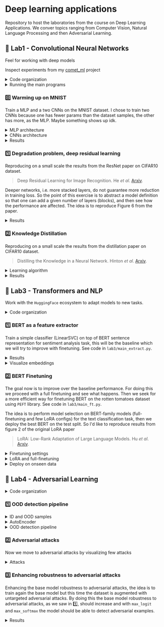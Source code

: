 # Deep learning applications

Repository to host the laboratories from the course on Deep Learning Applications. We conver topics ranging from Computer Vision, Natural Language Processing and then Adversarial Learning.


## :test_tube: Lab1 - Convolutional Neural Networks

Feel for working with deep models

Inspect experiments from my [comet_ml](https://www.comet.com/david-inf/deep-learning-applications) project

<details>
<summary>Code organization</summary>

```bash
pip install -r lab1.txt
```

- `ckpts/` folder that will be automatically created for storing model checkpoints, this uses `torch.save()`
- `configs/` folder that will be automatically created for storing `yaml` configurations files for each experiment
  - `generate_configs.py` automatically generate a configuration file from a given params dict
  - Each model configuration will be stored in `configs/model/`
- `models/` module with MLPs (`mlp.py`) and CNNs (`cnn.py` `resnet.py` `wideresnet.py`) definitions
- `plots/` for results
- `utils/` module with utilities (`misc.py` and `train.py`)
- `cmd_args.py` arguments for main programs
- `mydata.py` wrappers for MNIST and CIFAR10 datasets, augmentations are available too
- `train.py` `distill.py` training utilities for standard training and knowledge distillation training
- Main programs:
  - `main_train.py` main script for training a single model, see `python lab1/main_train.py --help`
  - `main_distill.py` main script for distilling knowledge, see `python lab1/main_distill.py --help`

</details>

<details>
<summary>Running the main programs</summary>

Before running check always if the configuration file is correct (as for the device).

```bash
python lab1/main_train.py --config lab1/configs/CNN/MediumCNN.yaml --view
```

```bash
python lab1/main_train.py --config lab1/configs/CNN/MediumCNN.yaml
```

```bash
001: 100%|█████████████████████████| 391/391 [00:30<00:00, 12.92batch/s, train_acc=0.342, train_loss=1.73, val_acc=0.379, val_loss=1.78]
002: 100%|█████████████████████████| 391/391 [00:37<00:00, 10.32batch/s, train_acc=0.5, train_loss=1.37, val_acc=0.535, val_loss=1.28]
003: 100%|█████████████████████████| 391/391 [00:39<00:00,  9.91batch/s, train_acc=0.586, train_loss=1.15, val_acc=0.597, val_loss=1.16]
```

```bash
python lab1/main_distil.py --config lab1/configs/Distil/DistilCNN_RN32.yaml
```

```bash
001: 100%|████████████████████████| 391/391 [00:13<00:00, 28.11batch/s, train_acc=0.326, train_loss=2.32, val_acc=0.413, val_loss=1.62]
002: 100%|████████████████████████| 391/391 [00:12<00:00, 31.35batch/s, train_acc=0.472, train_loss=1.74, val_acc=0.497, val_loss=1.49]
003: 100%|████████████████████████| 391/391 [00:12<00:00, 31.09batch/s, train_acc=0.537, train_loss=1.48, val_acc=0.55, val_loss=1.27]
```

</details>


### :zero: Warming up on MNIST

Train a MLP and a two CNNs on the MNIST dataset. I chose to train two CNNs because one has fewer params than the dataset samples, the other has more, as the MLP. Maybe something shows up idk.

<details>
<summary>MLP architecture</summary>

The simplest version in which you give as argument a list with hidden unit sizes `layer_sizes=[512, 512, 512]` like in this example. On top of this another linear layer that ends with the number of classes.

```python
layers = []
layers.append(nn.Linear(input_size, layer_sizes[0]))
layers.append(nn.ReLU(inplace=True))
for i in range(len(layer_sizes) - 1):
    layers.append(nn.Linear(layer_sizes[i], layer_sizes[i + 1]))
    layers.append(nn.ReLU(inplace=True))
self.mlp = nn.Sequential(*layers)

self.classifier = nn.Linear(layer_sizes[-1], num_classes)
```

- `python lab1/main_train.py --config lab1/configs/MLP/MLP_mnist.yaml --view`

</details>

<details>
<summary>CNNs architecture</summary>

This architecture follows the concept of the ResNet in which we have "macro-layers" each one with a variable number of blocks.

- `input_adapter`: conv + batchnorm + relu that exits with `num_filters`
- `blocks`: fixed number of layers with variable `BasicBlock` blocks
  - Each `BasicBlock` contains two modules of conv + batchnorm + relu
  - Each layer contains $n$ `BasicBlock`, in the default version $n=1$ (this is specified via the `num_blocks` argument)
  - Optional skip connection in each block by setting `skip=True` (for residual learning comparison)
- `avgpool`: ends with a `(num_filters*2) x 1 x 1` feature map
- `classifier`: classification head

Here we use 2 macro-layers, resulting in `2*2*n+2` total layers.

- `python lab1/main_train.py --config lab1/configs/CNN/CNN1.yaml --view` where `num_blocks=2` and `num_filters=32`
- `python lab1/main_train.py --config lab1/configs/CNN/CNN2.yaml --view` where `num_blocks=2` and `num_filters=64`

</details>

<details>
<summary>Results</summary>

Model  | #params
------ | -----
`MLP`  | 0.93M
`CNN1` | 0.17M
`CNN2` | 0.68M

<p align="middle">
  <img src="lab1/plots/mnist_warmup.svg" alt="Warming up on MNIST" width="60%">
</p>

</details>


### :one: Degradation problem, deep residual learning

Reproducing on a small scale the results from the ResNet paper on CIFAR10 dataset.

> Deep Residual Learning for Image Recognition. He *et al*. [Arxiv](https://arxiv.org/abs/1512.03385).

Deeper networks, i.e. more stacked layers, do not guarantee more reduction in training loss. So the point of this exercise is to abstract a model definition so that one can add a given number of layers (blocks), and then see how the performance are affected. The idea is to reproduce Figure 6 from the paper.

<details>
<summary>Results</summary>

| Model           | `num_blocks` | `num_filters` | #params | Layers | val_acc |
| --------------- | ------------ | ------------- | ------- | ------ | ------- |
| `SmallCNN`      | 1            | 16            | 0.02M   | 6      | 0.7091  |
| `SmallCNNskip`  | 1            | 16            | 0.02M   | 6      | 0.6891  |
| `MediumCNN`     | 5            | 16            | 0.11M   | 22     | 0.7418  |
| `MediumCNNskip` | 5            | 16            | 0.11M   | 22     | 0.7975  |
| `LargeCNN`      | 7            | 16            | 0.16M   | 30     | 0.6916  |
| `LargeCNNskip`  | 7            | 16            | 0.16M   | 30     | 0.8034  |

<p align="middle">
  <img src="lab1/plots/deg_prob.svg" alt="learning" width="60%">
</p>

When adding further layers we see that "adding more layers reduces loss" holds no more. Skip connections, residual learning, solve the problem. Validation accuracy provides evidence as well, i.e. skip connections solve the degradation problem.

</details>


### :two: Knowledge Distillation

Reproducing on a small scale the results from the distillation paper on CIFAR10 dataset.

> Distilling the Knowledge in a Neural Network. Hinton *et al*. [Arxiv](https://arxiv.org/abs/1503.02531).

<details>
<summary>Learning algorithm</summary>

For a given $x$ the frozen teacher and the trainable students both produce logits, the idea is to align the
student's output with the teacher's one.

Loss:
- Soft targets loss $\mathcal{L}_1$: `KLDivLoss(log_target=True, reduction="batchmean")(soft_prob, soft_targets)`
- Hard targets loss $\mathcal{L}_2$: `CrossEntropyLoss()(student_logits, labels)`
- Final loss: $\mathcal{L}=w_1\mathcal{L}_1+w_2\mathcal{L}_2$ with $w_1\gg w_2$ which important to ensure that the knowledge distillation training outperforms that standard training

As the teacher model we use the actual `ResNet` architecture with 3 blocks of `BasicBlock` blocks resulting in
$3n+2$ total layers. Also the same algorithm is applied to the `WideResNet` model (same architecture with pre-activation `BasicBlock`).

- `python lab1/main_train.py --config lab1/configs/ResNet/ResNet32.yaml --view`
- `python lab1/main_train.py --config lab1/configs/WideResNet/WideResNet14-2.yaml --view`

</details>

<details>
<summary>Results</summary>

We define another CNN, named BaseCNN, with skip connections and to have more #params than dataset samples. Here we'd like to compare BaseCNN with standard training and knowledge distillation training. We compare also the two teachers (also warly stopping was applied).

| Name                 | `num_blocks` | `num_filters` | `widen_factor` | #params | Layers | val_acc |
| -------------------- | ------------ | ------------- | -------------- | ------- | ------ | ------- |
| `ResNet32`           | 5            | 16            | 1              | 0.47M   | 32     | 0.8420  |
| `WideResNet14-2`     | 2            | 16            | 2              | 0.69M   | 14     | 0.8500  |
| `BaseCNN`            | 1            | 32            | 1              | 0.08M   | 6      | 0.7690  |
| `DistilCNN_RN32`     | 1            | 32            | 1              | 0.08M   | 6      | 0.7116  |
| `DistilCNN_WRN14-2`  | 1            | 32            | 1              | 0.08M   | 6      | 0.8007  |

<p align="middle">
  <img src="lab1/plots/rn_wrn.svg" alt="WRN vs RN", width="45%">
  &nbsp;
  <img src="lab1/plots/distil.svg" alt="learning" width="45%">
</p>

The distilled model is able to achieve a higher train accuracy earlier. Mostly similar performance on the validation set, however the distilled model stays on top of the base one. The small model trained with distillation has better performance than the same trained in the classical way! And WideResNet outperforms ResNet on both comparisons.

</details>



## :test_tube: Lab3 - Transformers and NLP

Work with the `HuggingFace` ecosystem to adapt models to new tasks.

<details>
<summary>Code organization</summary>

```bash
python install -r lab3.txt
```

- `ckpts/` model checkpoints using `.save_pretrained()` method
- `configs/` configuration files automatically generated using `generate_configs.py` program
- `models/` wrappers for BERT-family models
- `results/` plotted stuffs
- `utils/` module with various utilities inside `misc.py` and `train.py`
- `cmd_args.py` main programs' arguments
- `load_and_eval.py` load the validation or testsplits  and perform inference with a given model checkpoint (you must train first)
- `main_extract.py` main program for obtaining baseline results with a given pretrained extractor, i.e. a BERT-family model from the local `models` module
- `main_ft.py` core of this lab that is the main program for finetuning a pretrained BERT-family model given a configuration file
- `mydata.py` utilities for preprocessing and loading the `rotten_tomatoes` dataset from HuggingFace
- `train.py` train loop

Try `python lab3/main_extract.py --help` and `python lab3/main_ft.py --help`. You'll see that for `main_ft.py` there's the `--view` argument available, that allows to inspect a model given its configuration file via the `--config` argument.

</details>


### :one: BERT as a feature extractor

Train a simple classifier (LinearSVC) on top of BERT sentence representation for sentiment analysis task, this will be the baseline which we will try to improve with finetuning. See code in `lab3/main_extract.py`.


<details>
<summary>Results</summary>

We use the rotten tomatoes dataset with train-val-test splits, hence we use the BERT-family models as feature extractors, then we train a LinearSVC classifier on top of the representation. We compare DistilBERT (`[CLS]` token and mean pooling) and SentenceBERT (two models) extractors.

```bash
chmod +x ./lab3/baseline.sh
./lab3/baseline.sh
```

The `--extract` argument is needed for saving the features locally, this makes possible to train different classifiers on top of those features.

| Extractor for LinearSVC                   | size  | `train_acc` | `val_acc` |
| ----------------------------------------  | ----- | ----------- | --------- |
| `distilbert-base-uncased` (`[CLS]` token) | 67M   | 0.849       | 0.822     |
| `distilbert-base-uncased` (mean pooling)  | 67M   | 0.846       | 0.810     |
| `sentence-transformers/all-MiniLM-L6-v2`  | 22.7M | 0.791       | 0.767     |
| `sentence-transformers/all-mpnet-base-v2` | 109M  | 0.879       | 0.855     |

Being SBERT more suitable than DistilBERT for producing sentence embeddings, as we expected the classifier on top of SBERT has better performance.

</details>


<details>
<summary>Visualize embeddings</summary>

Here we load the features extracted before and visualize them in a 2D space using the UMAP method, see `view_embeds()` function from `lab3/main_extract.py`.-

```bash
python lab3/main_extract.py --extractor distilbert --method cls  --view
python lab3/main_extract.py --extractor sbert --method mpnet --view
```

<p align="middle">
  <img src="lab3/results/distilbert_embeds.svg" alt="Pretrained DistilBERT embeddings" width="45%">
  &nbsp;
  <img src="lab3/results/sbert_embeds.svg" alt="Best pretrained SentenceBERT embeddings" width="45%">
</p>

Here we see the expressive power of SBERT against DistilBERT :)

</details>


### :two: BERT Finetuning

The goal now is to improve over the baseline performance. For doing this we proceed with a full finetuning and see what happens. Then we seek for a more efficient way for finetuning BERT on the rotten tomatoes dataset using `PEFT` library. See code in `lab3/main_ft.py`.

The idea is to perform model selection on BERT-family models (full-finetuning and few LoRA configs) for the text classification task, then we deploy the best BERT on the test split. So I'd like to reproduce results from figure 2 of the original LoRA paper

> LoRA: Low-Rank Adaptation of Large Language Models. Hu *et al*. [Arxiv](https://arxiv.org/abs/2106.09685).

<details>
<summary>Finetuning settings</summary>

So we compare the full-finetuning and few LoRA configurations, for defining these configurations we use the following matrix, since the two questions are (i) do we need to update all the parameters? (ii) how expressive should the updates be?

| params/rank | 8            | 16            |
| ----------- | ------------ | ------------- |
| **q**       | `lora_q8`    | `lora_q16`    |
| **qv**      | `lora_qv8`   | `lora_qv16`   |
| **qkvo**    | `lora_qkvo8` | `lora_qkvo16` |

```bash
chmod +x ./lab3/finetuning.sh
./lab3/finetuning.sh
```

| Model                    | #params (log10) | val_acc |
| ------------------------ | --------------- | ------- |
| `distilbert_full`        | 7.83            | 0.860   |
| `distilbert_lora_q8`     | 5.82            | 0.853   |
| `distilbert_lora_q16`    | 5.87            | 0.853   |
| `distilbert_lora_qv8`    | 5.87            | 0.839   |
| `distilbert_lora_qv16`   | 5.95            | 0.845   |
| `distilbert_lora_qkvo8`  | 5.95            | 0.848   |
| `distilbert_lora_qkvo16` | 6.07            | 0.850   |

Being the full-finetuning not that much expensive to train, this will be the final model to deploy on unseen data.

</details>


<details>
<summary>LoRA and full-finetuning</summary>

Efficient way for finetuning BERT on rotten tomatoes dataset using `PEFT` library

<p align="middle">
  <img src="lab3/results/lora.svg" alt="LoRA against full-finetuning" width="50%">
</p>

</details>


<details>
<summary>Deploy on onseen data</summary>

Obviously the full-finetuned DistilBERT has the better performance, and since the finetuning isn't that much expensive yet, `distilbert_full` will be deployed on unseed data from rotten tomatoes dataset, i.e. the test split.

```bash
python lab3/load_and_eval.py --split test --config lab3/configs/distilbert_full.yaml
```

This results in an accuracy value of `0.841`.

</details>


## :test_tube: Lab4 - Adversarial Learning

<details>
<summary>Code organization</summary>

```bash
pip install -r lab1.txt
```

Inside the `lab4/` folder there are the following programs

- `ckpts/`
- `models/` with `autoencoder.py`
- `plots/`
  - Results from OOD detection on CIFAR100 subsets (aquatic mammals and people) and FakeData
- `utils/` various utilities
- `main_detection.py` main program for launching the OOD detection pipeline on the given dataset from `lab4/mydata.py`
- `mydata.py` various datasets for OOD detection
- `train.py` main program for training the AutoEncoder on CIFAR10 dataset

</details>


### :one: OOD detection pipeline

<details>
<summary>ID and OOD samples</summary>

We choose as in-distribution (ID) dataset CIFAR10 (10000 samples from test split), and few out-of-distribution (OOD) datasets
- **aquatic mammals** subset from CIFAR100 (2500 samples from train split) `python lab4/mydata --ood aquatic`
- **people** subset from CIFAR100 `python lab4/mydata --ood people`
- **noise** generate from FakeData dataset `python lab4/mydata --ood noise`

<table>
  <caption>CIFAR10, CIFAR100 (aquatic mammals), CIFAR100 (people), and FakeData
  <tr>
    <td><img src="lab4/plots/id_imgs.png" alt="ID samples" width="100%"></td>
    <td><img src="lab4/plots/aquatic/ood_imgs.png" alt="OOD samples" width="100%"></td>
    <td><img src="lab4/plots/people/ood_imgs.png" alt="OOD samples" width="100%"></td>
    <td><img src="lab4/plots/noise/ood_imgs.png" alt="OOD samples" width="100%"></td>
  </tr>
</table>

</details>

<details>
<summary>AutoEncoder</summary>

Train the AE using `python lab4/train.py --config lab4/ckpts/autoencoder.yaml`. This autoencoder is trained to reconstruct ID samples, so when passing an OOD sample, the MSE computes like a distance from its ID version, hence higher the MSE, higher the chance of being OOD - this will be the metric for detecting OOD samples.

The AE outputs with a sigmoid, so images needs to be in [0,1] already, as done in the lab1 exercises.

</details>

<details>
<summary>OOD detection pipeline</summary>

OOD detection pipeline for all the OOD datasets chosen, see `python lab4/main_detection.py --help`, plot data with `python lab4/mydata.py`. Do this by changing the code in `lab4/mydata.py` default: FakeData since is the only one dataset in which the AutoEncoder seems to work well. I would say that the method doesn't work on the two CIFAR100 subsets since CIFAR10 is a subset as well, and the distribution might be the same regardless of being different classes.

```bash
chmod +x ./lab4/detection_pipeline.sh
./lab4/detection_pipeline.sh
```

<table>
  <caption>Performance on CIAFR100 aquatic mammals subset</caption>
  <tr>
    <td><img src="lab4/plots/aquatic/scores_max_logit_CNN.svg" alt="Scores from CNN using max_logit", width="100%"></td>
    <td><img src="lab4/plots/aquatic/scores_max_softmax_CNN.svg" alt="Scores from CNN using max_softmax", width="100%"></td>
    <td><img src="lab4/plots/aquatic/scores_mse_AutoEncoder.svg" alt="Scores from CNN using max_logit", width="100%"></td>
  </tr>
  <tr>
    <td><img src="lab4/plots/aquatic/roc_pr_max_logit_CNN.svg" alt="ROC and PR curves", width="100%"></td>
    <td><img src="lab4/plots/aquatic/roc_pr_max_softmax_CNN.svg" alt="ROC and PR curves", width="100%"></td>
    <td><img src="lab4/plots/aquatic/roc_pr_mse_AutoEncoder.svg" alt="ROC and PR curves", width="100%"></td>
  </tr>
</table>

<table>
  <caption>Performance on CIFAR100 people subset</caption>
  <tr>
    <td><img src="lab4/plots/people/scores_max_logit_CNN.svg" alt="Scores from CNN using max_logit", width="100%"></td>
    <td><img src="lab4/plots/people/scores_max_softmax_CNN.svg" alt="Scores from CNN using max_softmax", width="100%"></td>
    <td><img src="lab4/plots/people/scores_mse_AutoEncoder.svg" alt="Scores from CNN using max_logit", width="100%"></td>
  </tr>
  <tr>
    <td><img src="lab4/plots/people/roc_pr_max_logit_CNN.svg" alt="ROC and PR curves", width="100%"></td>
    <td><img src="lab4/plots/people/roc_pr_max_softmax_CNN.svg" alt="ROC and PR curves", width="100%"></td>
    <td><img src="lab4/plots/people/roc_pr_mse_AutoEncoder.svg" alt="ROC and PR curves", width="100%"></td>
  </tr>
</table>

<table>
  <caption>Performance on FakeData</caption>
  <tr>
    <td><img src="lab4/plots/noise/scores_max_logit_CNN.svg" alt="Scores from CNN using max_logit", width="100%"></td>
    <td><img src="lab4/plots/noise/scores_max_softmax_CNN.svg" alt="Scores from CNN using max_softmax", width="100%"></td>
    <td><img src="lab4/plots/noise/scores_mse_AutoEncoder.svg" alt="Scores from CNN using max_logit", width="100%"></td>
  </tr>
  <tr>
    <td><img src="lab4/plots/noise/roc_pr_max_logit_CNN.svg" alt="ROC and PR curves", width="100%"></td>
    <td><img src="lab4/plots/noise/roc_pr_max_softmax_CNN.svg" alt="ROC and PR curves", width="100%"></td>
    <td><img src="lab4/plots/noise/roc_pr_mse_AutoEncoder.svg" alt="ROC and PR curves", width="100%"></td>
  </tr>
</table>

</details>


### :two: Adversarial attacks

Now we move to adversarial attacks by visualizing few attacks

<details>
<summary>Attacks</summary>

Run the shell script that contains commands for running an untargeted and targeted attacks

```bash
chmod +x ./lab4/adversarial.sh
./lab4/adversarial.sh
```

<table>
  <caption>Targeted and untarged attacks
  <tr>
    <td><img src="lab4/plots/adversarial/untargeted.svg"></td>
    <td><img src="lab4/plots/adversarial/targeted.svg"></td>
  </tr>
</table>

</details>


### :three: Enhancing robustness to adversarial attacks

Enhancing the base model robustness to adversarial attacks, the idea is to train again the base model but this time the dataset is augmented with untargeted adversarial attacks. By doing this the base model robustness to adversarial attacks, as we saw in :one:, should increase and with `max_logit` and `max_softmax` the model should be able to detect adversarial examples.

<details>
<summary>Results</summary>

```bash
python lab4/main_robust.py --config lab4/ckpts/cnn_robust.yaml
```

</details>
